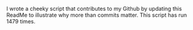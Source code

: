I wrote a cheeky script that contributes to my Github by updating this ReadMe to illustrate why more than commits matter. This script has run 1479 times.